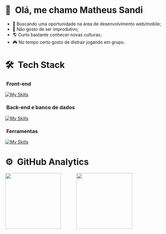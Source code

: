 # 👋 &nbsp;Olá, me chamo Matheus Sandi

- 🌱 Buscando uma oportunidade na área de desenvolvimento web/mobile;
- 🚀 Não gosto de ser improdutivo;
- 🌎 Curto bastante conhecer novas culturas;
- 🎮 No tempo certo gosto de distrair jogando em grupo.

# 🛠 &nbsp;Tech Stack

### &nbsp;Front-end

[![My Skills](https://skillicons.dev/icons?i=html,css,js,ts,react,tailwind)](https://skillicons.dev)

### &nbsp;Back-end e banco de dados

[![My Skills](https://skillicons.dev/icons?i=php,nodejs,mysql)](https://skillicons.dev)

### &nbsp;Ferramentas

[![My Skills](https://skillicons.dev/icons?i=vscode,bash,github,linux,git)](https://skillicons.dev)

# ⚙️ &nbsp;GitHub Analytics

  [<img style="margin-right: 30px" src="https://github-readme-stats.vercel.app/api?username=matheussandi&count_private=true&show_icons=true&theme=github_dark&locale=pt-br&cache_seconds=86400" height=180>](https://github.com/matheussandi)
&nbsp;
&nbsp;
  [<img src="https://github-readme-stats.vercel.app/api/top-langs/?username=matheussandi&layout=compact&theme=github_dark&locale=pt-br&cache_seconds=86400" height=180>](https://github.com/matheussandi)  
